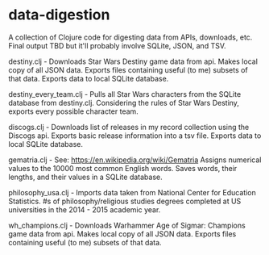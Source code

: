 # data-digestion

A collection of Clojure code for digesting data from APIs, downloads, etc. Final output TBD but it'll probably involve SQLite, JSON, and TSV.


destiny.clj - Downloads Star Wars Destiny game data from api. 
              Makes local copy of all JSON data.
              Exports files containing useful (to me) subsets of that data. 
              Exports data to local SQLite database.
              

destiny_every_team.clj - Pulls all Star Wars characters from the SQLite database from destiny.clj.
                         Considering the rules of Star Wars Destiny, exports every possible character team.

discogs.clj - Downloads list of releases in my record collection using the Discogs api.
              Exports basic release information into a tsv file.
              Exports data to local SQLite database.

gematria.clj - See: https://en.wikipedia.org/wiki/Gematria
               Assigns numerical values to the 10000 most common English words.
               Saves words, their lengths, and their values in a SQLite database.
               

philosophy_usa.clj - Imports data taken from National Center for Education Statistics.
                     #s of philosophy/religious studies degrees 
                     completed at US universities in the 2014 - 2015 academic year.
                     
wh_champions.clj - Downloads Warhammer Age of Sigmar: Champions game data from api. 
                   Makes local copy of all JSON data.
                   Exports files containing useful (to me) subsets of that data. 
                   